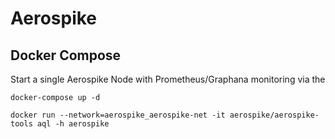 # Aerospike


## Docker Compose
Start a single Aerospike Node with Prometheus/Graphana monitoring via the

``` docker-compose up -d ```

``` docker run --network=aerospike_aerospike-net -it aerospike/aerospike-tools aql -h aerospike ```

